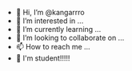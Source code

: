 - 👋 Hi, I’m @kangarrro
- 👀 I’m interested in ...
- 🌱 I’m currently learning ...
- 💞️ I’m looking to collaborate on ...
- 📫 How to reach me ...
- 🚀 I'm student!!!!!
<!---
kangarrro/kangarrro is a ✨ special ✨ repository because its `README.md` (this file) appears on your GitHub profile.
You can click the Preview link to take a look at your changes.
--->
